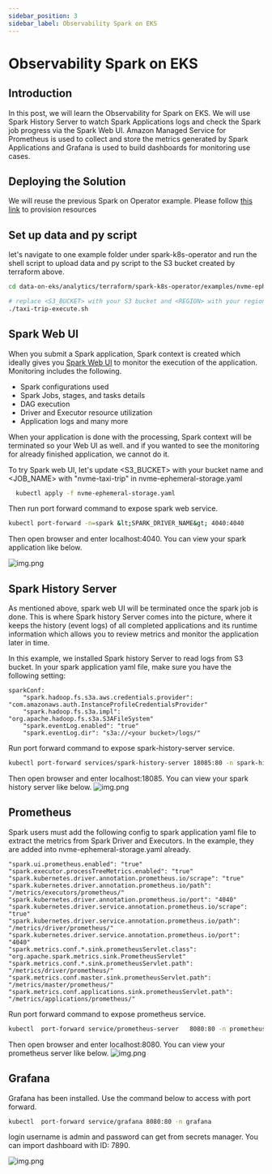 ```yaml
---
sidebar_position: 3
sidebar_label: Observability Spark on EKS
---
```

# Observability Spark on EKS

## Introduction
In this post, we will learn the Observability for Spark on EKS. We will use Spark History Server to watch Spark Applications logs and check the Spark job progress via the Spark Web UI. Amazon Managed Service for Prometheus is used to collect and store the metrics generated by Spark Applications and Grafana is used to build dashboards for monitoring use cases.

## Deploying the Solution
We will reuse the previous Spark on Operator example. Please follow [this link](https://awslabs.github.io/data-on-eks/docs/spark-on-eks/spark-operator-yunikorn#deploying-the-solution) to provision resources


## Set up data and py script
let's navigate to one example folder under spark-k8s-operator and run the shell script to upload data and py script to the S3 bucket created by terraform above.
```bash
cd data-on-eks/analytics/terraform/spark-k8s-operator/examples/nvme-ephemeral-storage

# replace <S3_BUCKET> with your S3 bucket and <REGION> with your region, then run
./taxi-trip-execute.sh
```

## Spark Web UI
When you submit a Spark application, Spark context is created which ideally gives you [Spark Web UI](https://sparkbyexamples.com/spark/spark-web-ui-understanding/) to monitor the execution of the application. Monitoring includes the following.
- Spark configurations used
- Spark Jobs, stages, and tasks details
- DAG execution
- Driver and Executor resource utilization
- Application logs and many more <br/>

When your application is done with the processing, Spark context will be terminated so your Web UI as well. and if you wanted to see the monitoring for already finished application, we cannot do it.

To try Spark web UI, let's update <S3_BUCKET> with your bucket name and <JOB_NAME> with "nvme-taxi-trip" in nvme-ephemeral-storage.yaml

```bash
  kubectl apply -f nvme-ephemeral-storage.yaml
```

Then run port forward command to expose spark web service.
```bash
kubectl port-forward -n=spark &lt;SPARK_DRIVER_NAME&gt; 4040:4040
```

Then open browser and enter localhost:4040. You can view your spark application like below.

![img.png](img/spark-web-ui.png)

## Spark History Server
As mentioned above, spark web UI will be terminated once the spark job is done. This is where Spark history Server comes into the picture, where it keeps the history (event logs) of all completed applications and its runtime information which allows you to review metrics and monitor the application later in time.

In this example, we installed Spark history Server to read logs from S3 bucket. In your spark application yaml file, make sure you have the following setting:

    sparkConf:
        "spark.hadoop.fs.s3a.aws.credentials.provider": "com.amazonaws.auth.InstanceProfileCredentialsProvider"
        "spark.hadoop.fs.s3a.impl": "org.apache.hadoop.fs.s3a.S3AFileSystem"
        "spark.eventLog.enabled": "true"
        "spark.eventLog.dir": "s3a://<your bucket>/logs/"

Run port forward command to expose spark-history-server service.
```bash
kubectl port-forward services/spark-history-server 18085:80 -n spark-history-server
```

Then open browser and enter localhost:18085. You can view your spark history server like below.
![img.png](img/spark-history-server.png)



## Prometheus
Spark users must add the following config to spark application yaml file to extract the metrics from Spark Driver and Executors. In the example, they are added into nvme-ephemeral-storage.yaml already.

    "spark.ui.prometheus.enabled": "true"
    "spark.executor.processTreeMetrics.enabled": "true"
    "spark.kubernetes.driver.annotation.prometheus.io/scrape": "true"
    "spark.kubernetes.driver.annotation.prometheus.io/path": "/metrics/executors/prometheus/"
    "spark.kubernetes.driver.annotation.prometheus.io/port": "4040"
    "spark.kubernetes.driver.service.annotation.prometheus.io/scrape": "true"
    "spark.kubernetes.driver.service.annotation.prometheus.io/path": "/metrics/driver/prometheus/"
    "spark.kubernetes.driver.service.annotation.prometheus.io/port": "4040"
    "spark.metrics.conf.*.sink.prometheusServlet.class": "org.apache.spark.metrics.sink.PrometheusServlet"
    "spark.metrics.conf.*.sink.prometheusServlet.path": "/metrics/driver/prometheus/"
    "spark.metrics.conf.master.sink.prometheusServlet.path": "/metrics/master/prometheus/"
    "spark.metrics.conf.applications.sink.prometheusServlet.path": "/metrics/applications/prometheus/"

Run port forward command to expose prometheus service.
```bash
kubectl  port-forward service/prometheus-server   8080:80 -n prometheus
```

Then open browser and enter localhost:8080. You can view your prometheus server like below.
![img.png](img/prometheus-spark.png)

## Grafana
Grafana has been installed. Use the command below to access with port forward.


```bash
kubectl  port-forward service/grafana 8080:80 -n grafana  
```

login username is admin and password can get from secrets manager. You can import dashboard with ID: 7890.

![img.png](img/spark-grafana-dashboard.png)
